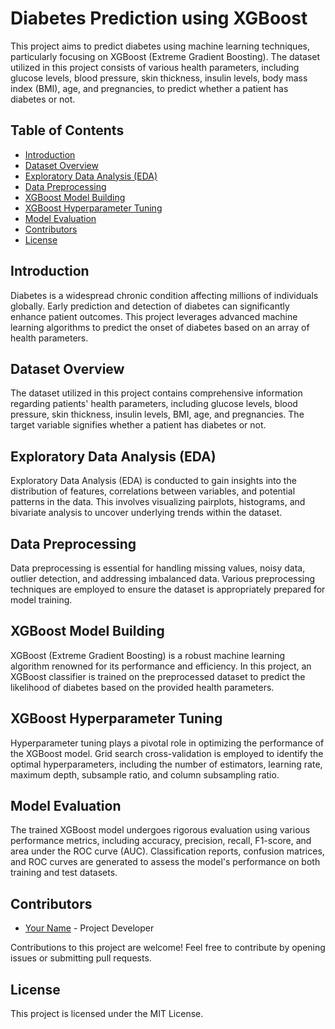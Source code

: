 # Diabetes Prediction using XGBoost

This project aims to predict diabetes using machine learning techniques, particularly focusing on XGBoost (Extreme Gradient Boosting). The dataset utilized in this project consists of various health parameters, including glucose levels, blood pressure, skin thickness, insulin levels, body mass index (BMI), age, and pregnancies, to predict whether a patient has diabetes or not.

## Table of Contents

- [Introduction](#introduction)
- [Dataset Overview](#dataset-overview)
- [Exploratory Data Analysis (EDA)](#exploratory-data-analysis-eda)
- [Data Preprocessing](#data-preprocessing)
- [XGBoost Model Building](#xgboost-model-building)
- [XGBoost Hyperparameter Tuning](#xgboost-hyperparameter-tuning)
- [Model Evaluation](#model-evaluation)
- [Contributors](#contributors)
- [License](#license)

## Introduction

Diabetes is a widespread chronic condition affecting millions of individuals globally. Early prediction and detection of diabetes can significantly enhance patient outcomes. This project leverages advanced machine learning algorithms to predict the onset of diabetes based on an array of health parameters.

## Dataset Overview

The dataset utilized in this project contains comprehensive information regarding patients' health parameters, including glucose levels, blood pressure, skin thickness, insulin levels, BMI, age, and pregnancies. The target variable signifies whether a patient has diabetes or not.

## Exploratory Data Analysis (EDA)

Exploratory Data Analysis (EDA) is conducted to gain insights into the distribution of features, correlations between variables, and potential patterns in the data. This involves visualizing pairplots, histograms, and bivariate analysis to uncover underlying trends within the dataset.

## Data Preprocessing

Data preprocessing is essential for handling missing values, noisy data, outlier detection, and addressing imbalanced data. Various preprocessing techniques are employed to ensure the dataset is appropriately prepared for model training.

## XGBoost Model Building

XGBoost (Extreme Gradient Boosting) is a robust machine learning algorithm renowned for its performance and efficiency. In this project, an XGBoost classifier is trained on the preprocessed dataset to predict the likelihood of diabetes based on the provided health parameters.

## XGBoost Hyperparameter Tuning

Hyperparameter tuning plays a pivotal role in optimizing the performance of the XGBoost model. Grid search cross-validation is employed to identify the optimal hyperparameters, including the number of estimators, learning rate, maximum depth, subsample ratio, and column subsampling ratio.

## Model Evaluation

The trained XGBoost model undergoes rigorous evaluation using various performance metrics, including accuracy, precision, recall, F1-score, and area under the ROC curve (AUC). Classification reports, confusion matrices, and ROC curves are generated to assess the model's performance on both training and test datasets.

## Contributors

- [Your Name](link-to-your-profile) - Project Developer

Contributions to this project are welcome! Feel free to contribute by opening issues or submitting pull requests.

## License

This project is licensed under the MIT License.
